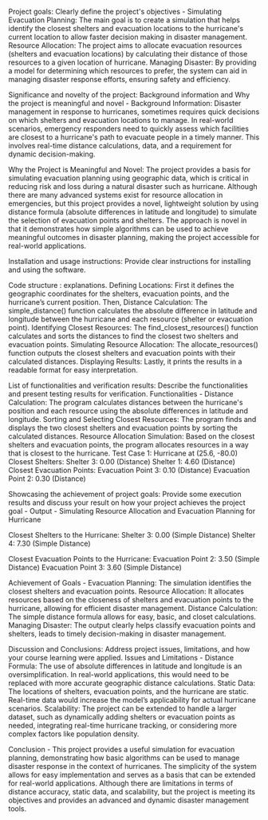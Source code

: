 Project goals: Clearly define the project's objectives - 
Simulating Evacuation Planning: The main goal is to create a simulation that helps identify the closest shelters and evacuation locations to the hurricane's current location to allow faster decision making in disaster management.
Resource Allocation: The project aims to allocate evacuation resources (shelters and evacuation locations) by calculating their distance of those resources to a given location of hurricane.
Managing Disaster: By providing a model for determining which resources to prefer, the system can aid in managing disaster response efforts, ensuring safety and efficiency.

Significance and novelty of the project: Background information and Why the project is meaningful and novel - 
Background Information: Disaster management in response to hurricanes, sometimes requires quick decisions on which shelters and evacuation locations to manage. In real-world scenarios, emergency responders need to quickly assess which facilities are closest to a hurricane's path to evacuate people in a timely manner. This involves real-time distance calculations, data, and a requirement for dynamic decision-making.

Why the Project is Meaningful and Novel: The project provides a basis for simulating evacuation planning using geographic data, which is critical in reducing risk and loss during a natural disaster such as hurricane. Although there are many advanced systems exist for resource allocation in emergencies, but this project provides a novel, lightweight solution by using distance formula (absolute differences in latitude and longitude) to simulate the selection of evacuation points and shelters.
The approach is novel in that it demonstrates how simple algorithms can be used to achieve meaningful outcomes in disaster planning, making the project accessible for real-world applications.


 Installation and usage instructions: Provide clear instructions for installing and using the software.


 Code structure : explanations.
Defining Locations: First it defines the geographic coordinates for the shelters, evacuation points, and the hurricane’s current position.
Then, Distance Calculation: The simple_distance() function calculates the absolute difference in latitude and longitude between the hurricane and each resource (shelter or evacuation point).
Identifying Closest Resources: The find_closest_resources() function calculates and sorts the distances to find the closest two shelters and evacuation points.
Simulating Resource Allocation: The allocate_resources() function outputs the closest shelters and evacuation points with their calculated distances.
Displaying Results: Lastly, it prints the results in a readable format for easy interpretation.

List of functionalities and verification results: Describe the functionalities and present testing results for verification.
Functionalities - 
Distance Calculation:
The program calculates distances between the hurricane's position and each resource using the absolute differences in latitude and longitude.
Sorting and Selecting Closest Resources:
The program finds and displays the two closest shelters and evacuation points by sorting the calculated distances.
Resource Allocation Simulation:
Based on the closest shelters and evacuation points, the program allocates resources in a way that is closest to the hurricane.
Test Case 1: Hurricane at (25.6, -80.0)
Closest Shelters:
Shelter 3: 0.00 (Distance) 
Shelter 1: 4.60 (Distance)
Closest Evacuation Points:
Evacuation Point 3: 0.10 (Distance)
Evacuation Point 2: 0.30 (Distance)

Showcasing the achievement of project goals: Provide some execution results and discuss your result on how your project achieves the project goal - 
Output - 
Simulating Resource Allocation and Evacuation Planning for Hurricane 

Closest Shelters to the Hurricane:
Shelter 3: 0.00 (Simple Distance)
Shelter 4: 7.30 (Simple Distance)

Closest Evacuation Points to the Hurricane:
Evacuation Point 2: 3.50 (Simple Distance)
Evacuation Point 3: 3.60 (Simple Distance)

Achievement of Goals - 
Evacuation Planning: The simulation identifies the closest shelters and evacuation points.
Resource Allocation: It allocates resources based on the closeness of shelters and evacuation points to the hurricane, allowing for efficient disaster management.
Distance Calculation: The simple distance formula allows for easy, basic, and closet calculations.
Managing Disaster: The output clearly helps classify evacuation points and shelters, leads to timely decision-making in disaster management.

 Discussion and Conclusions: Address project issues, limitations, and how your course learning were applied.
Issues and Limitations - 
Distance Formula:
The use of absolute differences in latitude and longitude is an oversimplification. In real-world applications, this would need to be replaced with more accurate geographic distance calculations.
Static Data:
The locations of shelters, evacuation points, and the hurricane are static. Real-time data would increase the model’s applicability for actual hurricane scenarios.
Scalability:
The project can be extended to handle a larger dataset, such as dynamically adding shelters or evacuation points as needed, integrating real-time hurricane tracking, or considering more complex factors like population density.

Conclusion -
This project provides a useful simulation for evacuation planning, demonstrating how basic algorithms can be used to manage disaster response in the context of hurricanes. The simplicity of the system allows for easy implementation and serves as a basis that can be extended for real-world applications. Although there are limitations in terms of distance accuracy, static data, and scalability, but the project is meeting its objectives and provides an advanced and dynamic disaster management tools.
